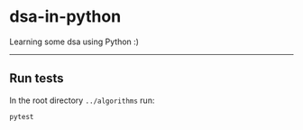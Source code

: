 # dsa-in-python

Learning some dsa using Python :)

---

## Run tests

In the root directory `../algorithms` run:

```
pytest
```















